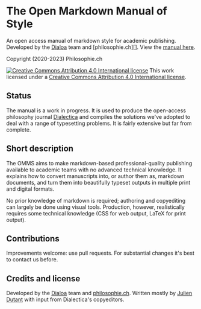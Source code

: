 # The Open Markdown Manual of Style

An open access manual of markdown style for academic publishing. Developed by the [Dialoa][] team and
[philosophie.ch][]. View the [manual here](). 

Copyright (2020-2023) Philosophie.ch

[![Creative Commons Attribution 4.0 International
license](https://i.creativecommons.org/l/by/4.0/88x31.png)][CCby4]
This work licensed under a [Creative Commons Attribution 4.0
International license][CCby4]. 

## Status

The manual is a work in progress. It is used to produce the
open-access philosophy journal [Dialectica][] and compiles the
solutions we've adopted to deal with a range of typesetting
problems. It is fairly extensive but far from complete.

## Short description

The OMMS aims to make markdown-based professional-quality publishing
available to academic teams with no advanced technical knowledge. It
explains how to convert manuscripts into, or author them as,
markdown documents, and turn them into beautifully typeset outputs
in multiple print and digital formats. 

No prior knowledge of markdown is required; authoring and
copyediting can largely be done using visual tools. Production,
however, realistically requires some technical knowledge (CSS for
web output, LaTeX for print output). 

## Contributions

Improvements welcome: use pull requests. For substantial changes
it's best to contact us before.

## Credits and license

Developed by the [Dialoa][] team and [philosophie.ch][Philoch]. 
Written mostly by [Julien Dutant][] with input from Dialectica's
copyeditors.

[Dialoa]: https://github.com/dialoa
[Dialectica]: https://dialectica.philosophie.ch
[Philoch]: https://www.philosophie.ch/ueberuns/das-team
[CCby4]: http://creativecommons.org/licenses/by/4.0/
[Julien Dutant]: https://github.com/jdutant